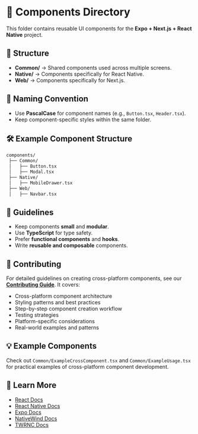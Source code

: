 # 📂 Components Directory

This folder contains reusable UI components for the **Expo + Next.js + React Native** project.

## 📌 Structure
- **Common/** → Shared components used across multiple screens.
- **Native/** → Components specifically for React Native.
- **Web/** → Components specifically for Next.js.

## 📜 Naming Convention
- Use **PascalCase** for component names (e.g., `Button.tsx`, `Header.tsx`).
- Keep component-specific styles within the same folder.

## 🛠 Example Component Structure
```bash
components/
 ├── Common/
 │   ├── Button.tsx
 │   ├── Modal.tsx
 ├── Native/
 │   ├── MobileDrawer.tsx
 ├── Web/
 │   ├── Navbar.tsx
```

## 📝 Guidelines
- Keep components **small** and **modular**.
- Use **TypeScript** for type safety.
- Prefer **functional components** and **hooks**.
- Write **reusable and composable** components.

## 🤝 Contributing

For detailed guidelines on creating cross-platform components, see our **[Contributing Guide](../CONTRIBUTING.md)**. It covers:

- Cross-platform component architecture
- Styling patterns and best practices  
- Step-by-step component creation workflow
- Testing strategies
- Platform-specific considerations
- Real-world examples and patterns

## 💡 Example Components

Check out `Common/ExampleCrossComponent.tsx` and `Common/ExampleUsage.tsx` for practical examples of cross-platform component development.

## 📖 Learn More
- [React Docs](https://reactjs.org/docs/getting-started.html)
- [React Native Docs](https://reactnative.dev/docs/components-and-apis)
- [Expo Docs](https://docs.expo.dev/)
- [NativeWind Docs](https://www.nativewind.dev/)
- [TWRNC Docs](https://github.com/jaredh159/tailwind-react-native-classnames)

